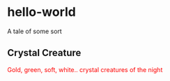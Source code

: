 
# hello-world

A tale of some sort

## Crystal Creature 

<p style="color:red;"> Gold, green, soft, white.. crystal creatures of the night </p>

